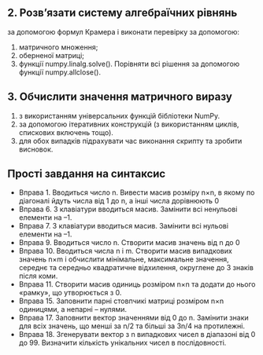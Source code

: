 ## 2. Розв’язати систему алгебраїчних рівнянь
за допомогою формул Крамера і виконати перевірку за допомогою:
1) матричного множення;
2) оберненої матриці;
3) функції numpy.linalg.solve().
Порівняти всі рішення за допомогою функції numpy.allclose().
## 3. Обчислити значення матричного виразу
1) з використанням універсальних функцій бібліотеки NumPy.
2) за допомогою ітеративних конструкцій (з використанням
циклів, спискових включень тощо).
3) для обох випадків підрахувати час виконання скрипту та
зробити висновок. 

## Прості завдання на синтаксис
- Вправа 1. Вводиться число n. Вивести масив розміру n×n, в 
якому по діагоналі йдуть числа від 1 до n, а інші числа дорівнюють 0
- Вправа 6. З клавіатури вводиться масив. Замінити всі ненульові
елементи на –1.
- Вправа 7. З клавіатури вводиться масив. Замінити всі нульові
елементи на –1. 
- Вправа 9. Вводиться число n. Створити масив значень від n до 0
- Вправа 10. Вводиться числа n i m. Створити масив випадкових
значень n×m і обчислити мінімальне, максимальне значення, середнє та
середньо квадратичне відхилення, округлене до 3 знаків після коми. 
- Вправа 11. Створити масив одиниць розміром n×n та додати до
нього «рамку», що утворюється з 0. 
- Вправа 15. Заповнити парні стовпчикі матриці розміром n×n
одиницями, а непарні – нулями. 
- Вправа 17. Заповнити вектор значеннями від 0 до n. Замінити
знаки для всіх значень, що менші за n/2 та більші за 3n/4 на
протилежні.
- Вправа 18. Згенерувати вектор з n випадкових чисел в діапазоні
від 0 до 99. Визначити кількість унікальних чисел в послідовності.